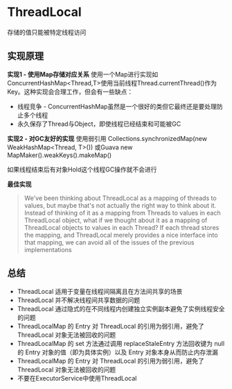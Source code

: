 # ThreadLocal

存储的值只能被特定线程访问

## 实现原理

**实现1 - 使用Map存储对应关系**
使用一个Map进行实现如ConcurrentHashMap<Thread,T>使用当前线程Thread.currentThread()作为Key。这种实现会合理工作，但会有一些缺点：
- 线程竞争 - ConcurrentHashMap虽然是一个很好的类但它最终还是要处理防止多个线程
- 永久保存了Thread与Object，即使线程已经结束和可能被GC

**实现2 - 对GC友好的实现**
使用弱引用
Collections.synchronizedMap(new WeakHashMap<Thread, T>())
或Guava new MapMaker().weakKeys().makeMap()

如果线程结束后有对象Hold这个线程GC操作就不会进行

**最佳实现**

>We've been thinking about ThreadLocal as a mapping of threads to values, but maybe that's not actually the right way to think about it. Instead of thinking of it as a mapping from Threads to values in each ThreadLocal object, what if we thought about it as a mapping of ThreadLocal objects to values in each Thread? If each thread stores the mapping, and ThreadLocal merely provides a nice interface into that mapping, we can avoid all of the issues of the previous implementations





## 总结
- ThreadLocal 适用于变量在线程间隔离且在方法间共享的场景
- ThreadLocal 并不解决线程间共享数据的问题
- ThreadLocal 通过隐式的在不同线程内创建独立实例副本避免了实例线程安全的问题
- ThreadLocalMap 的 Entry 对 ThreadLocal 的引用为弱引用，避免了 ThreadLocal 对象无法被回收的问题
- ThreadLocalMap 的 set 方法通过调用 replaceStaleEntry 方法回收键为 null 的 Entry 对象的值（即为具体实例）以及 Entry 对象本身从而防止内存泄漏
- ThreadLocalMap 的 Entry 对 ThreadLocal 的引用为弱引用，避免了 ThreadLocal 对象无法被回收的问题
- 不要在ExecutorService中使用ThreadLocal
